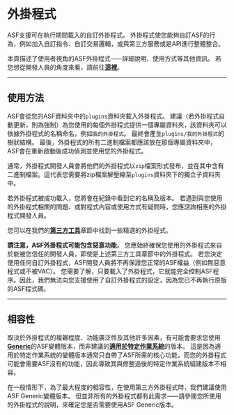 # 外掛程式

ASF支援可在執行期間載入的自訂外掛程式。 外掛程式使您能夠自訂ASF的行為，例如加入自訂指令、自訂交易邏輯，或與第三方服務或是API進行整體整合。

本頁描述了使用者視角的ASF外掛程式⸺詳細說明、使用方式等其他資訊。 若您想從開發人員的角度來看，請前往&#8203;**[這裡](https://github.com/JustArchiNET/ArchiSteamFarm/wiki/Plugins-development-zh-TW)**&#8203;。

---

## 使用方法

ASF會從您的ASF資料夾中的&#8203;`plugins`&#8203;資料夾載入外掛程式。 建議（若外掛程式自動更新，則為強制）為您使用的每個外掛程式提供一個專屬資料夾，該資料夾可以依據外掛程式的名稱命名，例如&#8203;`我的外掛程式`&#8203;。 最終會產生&#8203;`plugins/我的外掛程式`&#8203;的樹狀結構。 最後，外掛程式的所有二進制檔案都應該放在那個專屬資料夾中，ASF會在重新啟動後成功偵測並使用您的外掛程式。

通常，外掛程式開發人員會將他們的外掛程式以&#8203;`zip`&#8203;檔案形式發布，並在其中含有二進制檔案。這代表您需要將zip檔案解壓縮至&#8203;`plugins`&#8203;資料夾下的獨立子資料夾中。

若外掛程式被成功載入，您將會在紀錄中看到它的名稱及版本。 若遇到與您使用的外掛程式相關的問題、或對程式內容或使用方式有疑問時，您應諮詢相應的外掛程式開發人員。

您可以在我們的&#8203;**[第三方工具](https://github.com/JustArchiNET/ArchiSteamFarm/wiki/Third-party-zh-TW#asf-外掛程式)**&#8203;章節中找到一些精選的外掛程式。

**請注意，ASF外掛程式可能包含惡意功能**&#8203;。 您應始終確保您使用的外掛程式來自於能被您信任的開發人員，即使是上述第三方工具章節中的外掛程式。 若您決定使用任何自訂外掛程式，ASF開發人員將不再保證您正常的ASF權益（例如無惡意程式或不被VAC）。 您需要了解，只要載入了外掛程式，它就能完全控制ASF程序。因此，我們無法向您支援使用了自訂外掛程式的設定，因為您已不再執行原版的ASF程式碼。

---

## 相容性

取決於外掛程式的複雜程度、功能廣泛性及其他許多因素，有可能會要求您使用&#8203;**[Generic](https://github.com/JustArchiNET/ArchiSteamFarm/wiki/Setting-up-zh-TW#安裝-generic-版本套件)**&#8203;的ASF變體版本，而非建議的&#8203;**[適用於特定作業系統](https://github.com/JustArchiNET/ArchiSteamFarm/wiki/Setting-up#適用於您的作業系統的設定)**&#8203;的版本。 這是因為適用於特定作業系統的變體版本通常只自帶了ASF所需的核心功能，而您的外掛程式可能會需要ASF沒有的功能，因此導致其與修整過後的特定作業系統組建版本不相容。

在一般情形下，為了最大程度的相容性，在使用第三方外掛程式時，我們建議使用ASF Generic變體版本。 但並非所有的外掛程式都有此需求⸺請參閱您所使用的外掛程式的說明，來確定您是否需要使用ASF Generic版本。
